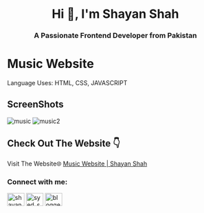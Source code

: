 <h1 align="center">Hi 👋, I'm Shayan Shah</h1>
<h3 align="center">A Passionate Frontend Developer from Pakistan</h3>


# Music Website
Language Uses: HTML, CSS, JAVASCRIPT
## ScreenShots
![music](https://github.com/user-attachments/assets/32160323-991d-456a-8a1f-a66488b72215)
![music2](https://github.com/user-attachments/assets/b3f482e9-af9b-491d-810a-3bb4cf27b468)


## Check Out The Website 👇

Visit The Website🌐 [Music Website | Shayan Shah](https://shayanshahdeveloper.github.io/Project-14-Music-Website/)

<h3 align="left">Connect with me:</h3>
<p align="left">
<a href="https://linkedin.com/in/shayan-shah-b31439296" target="blank"><img align="center" src="https://raw.githubusercontent.com/rahuldkjain/github-profile-readme-generator/master/src/images/icons/Social/linked-in-alt.svg" alt="shayan-shah-b31439296" height="30" width="40" /></a>
<a href="https://instagram.com/syed_shanie" target="blank"><img align="center" src="https://raw.githubusercontent.com/rahuldkjain/github-profile-readme-generator/master/src/images/icons/Social/instagram.svg" alt="syed_shanie" height="30" width="40" /></a>
<a href="https://www.youtube.com/@shayanshahdev" target="blank"><img align="center" src="https://raw.githubusercontent.com/rahuldkjain/github-profile-readme-generator/master/src/images/icons/Social/youtube.svg" alt="bloggeravenue2691" height="30" width="40" /></a>
</p>
